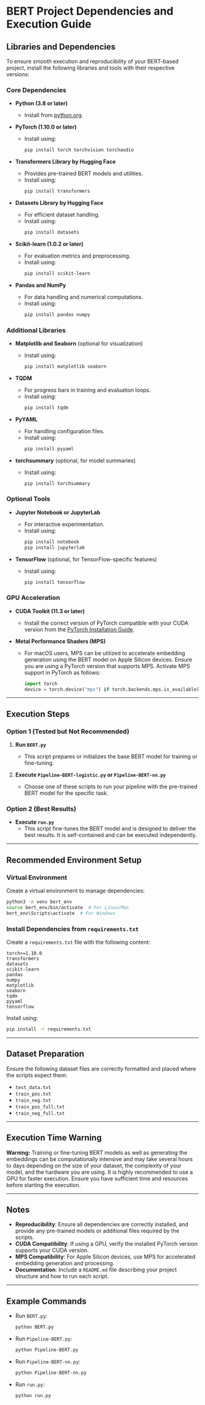 # BERT Project Dependencies and Execution Guide

## Libraries and Dependencies
To ensure smooth execution and reproducibility of your BERT-based project, install the following libraries and tools with their respective versions:

### Core Dependencies
- **Python (3.8 or later)**
  - Install from [python.org](https://www.python.org/downloads/).

- **PyTorch (1.10.0 or later)**
  - Install using:
    ```bash
    pip install torch torchvision torchaudio
    ```

- **Transformers Library by Hugging Face**
  - Provides pre-trained BERT models and utilities.
  - Install using:
    ```bash
    pip install transformers
    ```

- **Datasets Library by Hugging Face**
  - For efficient dataset handling.
  - Install using:
    ```bash
    pip install datasets
    ```

- **Scikit-learn (1.0.2 or later)**
  - For evaluation metrics and preprocessing.
  - Install using:
    ```bash
    pip install scikit-learn
    ```

- **Pandas and NumPy**
  - For data handling and numerical computations.
  - Install using:
    ```bash
    pip install pandas numpy
    ```

### Additional Libraries
- **Matplotlib and Seaborn** (optional for visualization)
  - Install using:
    ```bash
    pip install matplotlib seaborn
    ```

- **TQDM**
  - For progress bars in training and evaluation loops.
  - Install using:
    ```bash
    pip install tqdm
    ```

- **PyYAML**
  - For handling configuration files.
  - Install using:
    ```bash
    pip install pyyaml
    ```

- **torchsummary** (optional, for model summaries)
  - Install using:
    ```bash
    pip install torchsummary
    ```

### Optional Tools
- **Jupyter Notebook or JupyterLab**
  - For interactive experimentation.
  - Install using:
    ```bash
    pip install notebook
    pip install jupyterlab
    ```

- **TensorFlow** (optional, for TensorFlow-specific features)
  - Install using:
    ```bash
    pip install tensorflow
    ```

### GPU Acceleration
- **CUDA Toolkit (11.3 or later)**
  - Install the correct version of PyTorch compatible with your CUDA version from the [PyTorch Installation Guide](https://pytorch.org/get-started/locally/).

- **Metal Performance Shaders (MPS)**
  - For macOS users, MPS can be utilized to accelerate embedding generation using the BERT model on Apple Silicon devices. Ensure you are using a PyTorch version that supports MPS. Activate MPS support in PyTorch as follows:
    ```python
    import torch
    device = torch.device("mps") if torch.backends.mps.is_available() else torch.device("cpu")
    ```

---

## Execution Steps

### Option 1 (Tested but Not Recommended)
1. **Run `BERT.py`**
   - This script prepares or initializes the base BERT model for training or fine-tuning.

2. **Execute `Pipeline-BERT-logistic.py` or `Pipeline-BERT-nn.py`**
   - Choose one of these scripts to run your pipeline with the pre-trained BERT model for the specific task.

### Option 2 (Best Results)
- **Execute `run.py`**
  - This script fine-tunes the BERT model and is designed to deliver the best results. It is self-contained and can be executed independently.

---

## Recommended Environment Setup

### Virtual Environment
Create a virtual environment to manage dependencies:
```bash
python3 -m venv bert_env
source bert_env/bin/activate  # For Linux/Mac
bert_env\Scripts\activate  # For Windows
```

### Install Dependencies from `requirements.txt`
Create a `requirements.txt` file with the following content:
```plaintext
torch>=1.10.0
transformers
datasets
scikit-learn
pandas
numpy
matplotlib
seaborn
tqdm
pyyaml
tensorflow
```
Install using:
```bash
pip install -r requirements.txt
```

---

## Dataset Preparation
Ensure the following dataset files are correctly formatted and placed where the scripts expect them:
- `test_data.txt`
- `train_pos.txt`
- `train_neg.txt`
- `train_pos_full.txt`
- `train_neg_full.txt`

---

## Execution Time Warning
**Warning:** Training or fine-tuning BERT models as well as generating the embeddings can be computationally intensive and may take several hours to days depending on the size of your dataset, the complexity of your model, and the hardware you are using. It is highly recommended to use a GPU for faster execution. Ensure you have sufficient time and resources before starting the execution.

---

## Notes
- **Reproducibility**: Ensure all dependencies are correctly installed, and provide any pre-trained models or additional files required by the scripts.
- **CUDA Compatibility**: If using a GPU, verify the installed PyTorch version supports your CUDA version.
- **MPS Compatibility**: For Apple Silicon devices, use MPS for accelerated embedding generation and processing.
- **Documentation**: Include a `README.md` file describing your project structure and how to run each script.

---

## Example Commands
- Run `BERT.py`:
  ```bash
  python BERT.py
  ```

- Run `Pipeline-BERT.py`:
  ```bash
  python Pipeline-BERT.py
  ```

- Run `Pipeline-BERT-nn.py`:
  ```bash
  python Pipeline-BERT-nn.py
  ```

- Run `run.py`:
  ```bash
  python run.py
  ```
